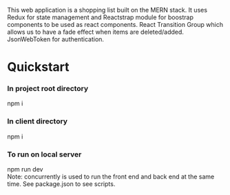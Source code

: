 This web application is a shopping list built on the MERN stack. It uses Redux for state management and Reactstrap module for boostrap components to be used as react components. React Transition Group which allows us to have a fade effect when items are deleted/added. JsonWebToken for authentication.

# Quickstart

<h3>In project root directory</h3>
npm i

<h3>In client directory</h3>
npm i

<h3>To run on local server</h3>
npm run dev
<br>
Note: concurrently is used to run the front end and back end at the same time. See package.json to see scripts.

